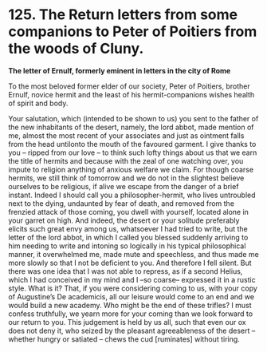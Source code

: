 # 125. The Return letters from some companions to Peter of Poitiers from the woods of Cluny.

**The letter of Ernulf, formerly eminent in letters in the city of Rome**

To the most beloved former elder of our society, Peter of Poitiers, brother Ernulf, novice hermit and the least of his hermit-companions wishes health of spirit and body.

Your salutation, which \(intended to be shown to us\) you sent to the father of the new inhabitants of the desert, namely, the lord abbot, made mention of me, almost the most recent of your associates and  just as ointment falls from the head untilonto the mouth of the favoured garment. I give thanks to you – ripped from our love – to think such lofty things about us that we earn the title of hermits and because with the zeal of one watching over, you impute to religion anything of anxious welfare we claim. For though coarse hermits, we still think of tomorrow and we do not in the slightest believe ourselves to be religious, if alive we escape from the danger of a brief instant. Indeed I should call you a philosopher-hermit, who lives untroubled next to the dying, undaunted by fear of death, and removed from the frenzied attack of those coming, you dwell with yourself, located alone in your garret on high. And indeed, the desert or your solitude preferably elicits such great envy among us, whatsoever I had tried to write, but the letter of the lord abbot, in which I called you blessed suddenly arriving to him needing to write and intoning so logically in his typical philosophical manner, it overwhelmed me, made mute and speechless, and thus made me more slowly so that I not be deficient to you. And therefore I fell silent. But there was one idea that I was not able to repress, as if a second Helius, which I had conceived in my mind and I –so coarse– expressed it in a rustic style. What is it? That, if you were considering coming to us, with your copy of Augustine’s De academicis, all our leisure would come to an end and we would build a new academy. Who might be the end of these trifles? I must confess truthfully, we yearn more for your coming than we look forward to our return to you. This judgement is held by us all, such that even our ox does not deny it, who seized by the pleasant agreeableness of the desert – whether hungry or satiated – chews the cud \[ruminates\] without tiring.

